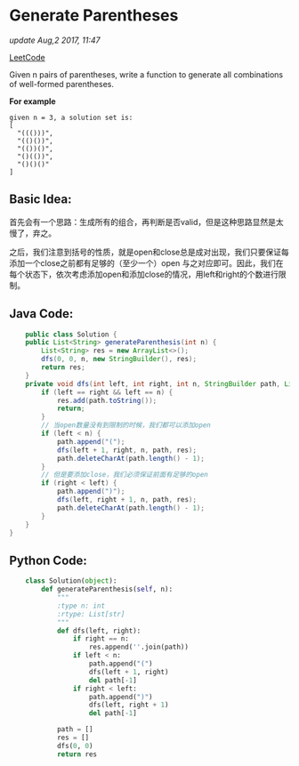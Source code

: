 # Generate Parentheses

_update Aug,2 2017, 11:47_

[LeetCode](https://leetcode.com/problems/generate-parentheses/description/)

Given n pairs of parentheses, write a function to generate all combinations of well-formed parentheses.

**For example**

```text
given n = 3, a solution set is:
[
  "((()))",
  "(()())",
  "(())()",
  "()(())",
  "()()()"
]
```

## Basic Idea:

首先会有一个思路：生成所有的组合，再判断是否valid，但是这种思路显然是太慢了，弃之。

之后，我们注意到括号的性质，就是open和close总是成对出现，我们只要保证每添加一个close之前都有足够的（至少一个）open 与之对应即可。因此，我们在每个状态下，依次考虑添加open和添加close的情况，用left和right的个数进行限制。

## Java Code:

```java
    public class Solution {
    public List<String> generateParenthesis(int n) {
        List<String> res = new ArrayList<>();
        dfs(0, 0, n, new StringBuilder(), res);
        return res;
    }
    private void dfs(int left, int right, int n, StringBuilder path, List<String> res) {
        if (left == right && left == n) {
            res.add(path.toString());
            return;
        }
        // 当open数量没有到限制的时候，我们都可以添加open
        if (left < n) {
            path.append("(");
            dfs(left + 1, right, n, path, res);
            path.deleteCharAt(path.length() - 1);
        }
        // 但是要添加close，我们必须保证前面有足够的open
        if (right < left) {
            path.append(")");
            dfs(left, right + 1, n, path, res);
            path.deleteCharAt(path.length() - 1);
        }
    }
}
```

## Python Code:

```python
    class Solution(object):
        def generateParenthesis(self, n):
            """
            :type n: int
            :rtype: List[str]
            """
            def dfs(left, right):
                if right == n:
                    res.append(''.join(path))
                if left < n:
                    path.append("(")
                    dfs(left + 1, right)
                    del path[-1]
                if right < left:
                    path.append(")")
                    dfs(left, right + 1)
                    del path[-1]

            path = []
            res = []
            dfs(0, 0)
            return res
```

